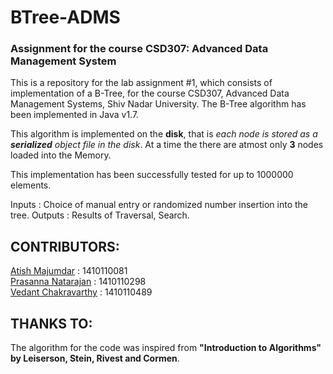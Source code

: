 # BTree-ADMS
### Assignment for the course CSD307: Advanced Data Management System

This is a repository for the lab assignment #1, which consists of implementation of a B-Tree, for the course CSD307, Advanced Data Management Systems, Shiv Nadar University. The B-Tree algorithm has been implemented in Java v1.7.

This algorithm is implemented on the __disk__, that is *each node is stored as a <b>serialized</b> object file in the disk*. At a time the there are atmost only <b>3</b> nodes loaded into the Memory.

This implementation has been successfully tested for up to 1000000 elements. 

Inputs  : Choice of manual entry or randomized number insertion into the tree.
Outputs : Results of Traversal, Search.

## CONTRIBUTORS:
<a href = "https://github.com/atish-maj">Atish Majumdar</a>   : 1410110081  
<a href = "https://github.com/PrasannaNatarajan">Prasanna Natarajan</a>  : 1410110298  
<a href = "https://github.com/vedantcj">Vedant Chakravarthy</a> : 1410110489  

## THANKS TO:
The algorithm for the code was inspired from __"Introduction to Algorithms" by Leiserson, Stein, Rivest and Cormen__.
